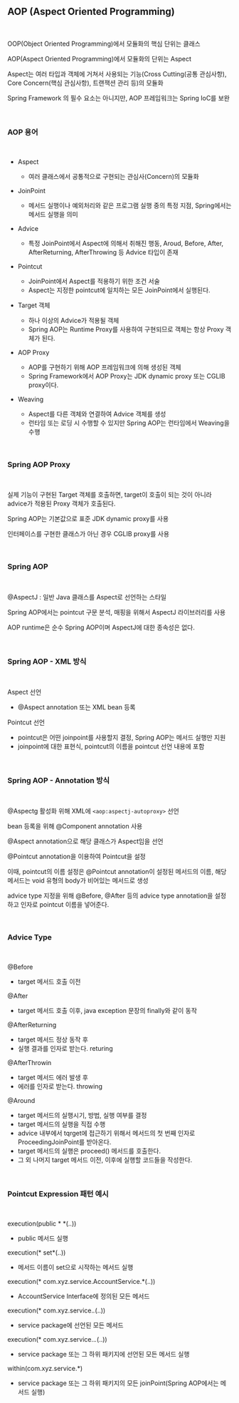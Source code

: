 ## AOP (Aspect Oriented Programming)

<br>

OOP(Object Oriented Programming)에서 모듈화의 핵심 단위는 클래스

AOP(Aspect Oriented Programming)에서 모듈화의 단위는 Aspect

Aspect는 여러 타입과 객체에 거쳐서 사용되는 기능(Cross Cutting(공통 관심사항), Core Concern(핵심 관심사항), 트랜잭션 관리 등)의 모듈화

Spring Framework 의 필수 요소는 아니지만, AOP 프레임워크는 Spring IoC를 보완

<br>

### AOP 용어

<br>

- Aspect
  - 여러 클래스에서 공통적으로 구현되는 관심사(Concern)의 모듈화

- JoinPoint
  - 메서드 실행이나 예외처리와 같은 프로그램 실행 중의 특정 지점, Spring에서는 메서드 실행을 의미

- Advice
  - 특정 JoinPoint에서 Aspect에 의해서 취해진 행동, Aroud, Before, After, AfterReturning, AfterThrowing 등 Advice 타입이 존재

- Pointcut
  - JoinPoint에서 Aspect를 적용하기 위한 조건 서술
  - Aspect는 지정한 pointcut에 일치하는 모든 JoinPoint에서 실행된다.

- Target 객체
  - 하나 이상의 Advice가 적용될 객체
  - Spring AOP는 Runtime Proxy를 사용하여 구현되므로 객체는 항상 Proxy 객체가 된다.

- AOP Proxy
  - AOP를 구현하기 위해 AOP 프레임워크에 의해 생성된 객체
  - Spring Framework에서 AOP Proxy는 JDK dynamic proxy 또는 CGLIB proxy이다.

- Weaving
  - Aspect를 다른 객체와 연결하여 Advice 객체를 생성
  - 런타임 또는 로딩 시 수행할 수 있지만 Spring AOP는 런타임에서 Weaving을 수행

<br>

### Spring AOP Proxy

<br>

실제 기능이 구현된 Target 객체를 호출하면, target이 호출이 되는 것이 아니라 advice가 적용된 Proxy 객체가 호출된다.

Spring AOP는 기본값으로 표준 JDK dynamic proxy를 사용

인터페이스를 구현한 클래스가 아닌 경우 CGLIB proxy를 사용

<br>

### Spring AOP

<br>

@AspectJ : 일반 Java 클래스를 Aspect로 선언하는 스타일

Spring AOP에서는 pointcut 구문 분석, 매핑을 위해서 AspectJ 라이브러리를 사용

AOP runtime은 순수 Spring AOP이며 AspectJ에 대한 종속성은 없다.

<br>

### Spring AOP - XML 방식

<br>

Aspect 선언
- @Aspect annotation 또는 XML bean 등록

Pointcut 선언
- pointcut은 어떤 joinpoint를 사용할지 결정, Spring AOP는 메서드 실행만 지원
- joinpoint에 대한 표현식, pointcut의 이름을 pointcut 선언 내용에 포함

<br>

### Spring AOP - Annotation 방식

<br>

@Aspectg 활성화 위해 XML에 `<aop:aspectj-autoproxy>` 선언

bean 등록을 위해 @Component annotation 사용

@Aspect annotation으로 해당 클래스가 Aspect임을 선언

@Pointcut annotation을 이용하여 Pointcut을 설정

이때, pointcut의 이름 설정은 @Pointcut annotation이 설정된 메서드의 이름, 해당 메서드는 void 유형의 body가 비어있는 메서드로 생성

advice type 지정을 위해 @Before, @After 등의 advice type annotation을 설정하고 인자로 pointcut 이름을 넣어준다.

<br>

### Advice Type

<br>

@Before
 - target 메서드 호출 이전

@After
  - target 메서드 호출 이후, java exception 문장의 finally와 같이 동작

@AfterReturning
  - target 메서드 정상 동작 후
  - 실행 결과를 인자로 받는다. returing
  
@AfterThrowin
  - target 메서드 에러 발생 후
  - 에러를 인자로 받는다. throwing

@Around
  - target 메서드의 실행시기, 방법, 실행 여부를 결정
  - target 메서드의 실행을 직접 수행
  - advice 내부에서 tqrget에 접근하기 위해서 메서드의 첫 번째 인자로 ProceedingJoinPoint를 받아온다.
  - target 메서드의 실행은 proceed() 메서드를 호출한다.
  - 그 외 나머지 target 메서드 이전, 이후에 실행할 코드들을 작성한다.

<br>

### Pointcut Expression 패턴 예시

<br>

execution(public * *(..))
- public 메서드 실행

execution(* set*(..))
- 메서드 이름이 set으로 시작하는 메서드 실행

execution(* com.xyz.service.AccountService.*(..))
- AccountService Interface에 정의된 모든 메서드

execution(* com.xyz.service.*.*(..))
- service package에 선언된 모든 메서드

execution(* com.xyz.service..*.*(..))
- service package 또는 그 하위 패키지에 선언된 모든 메서드 실행

within(com.xyz.service.*)
- service package 또는 그 하위 패키지의 모든 joinPoint(Spring AOP에서는 메서드 실행)